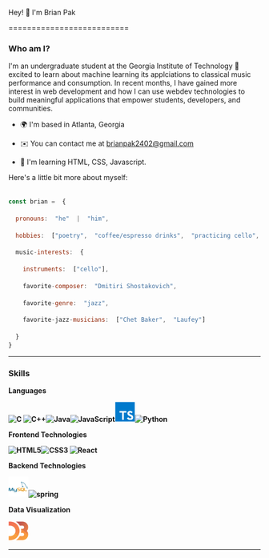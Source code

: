 
  
  
  

Hey! 👋 I'm Brian Pak

==========================

### Who am I?

I'm an undergraduate student at the Georgia Institute of Technology 🐝 excited to learn about machine learning its applciations to classical music performance and consumption. In recent months, I have gained more interest in web development and how I can use webdev technologies to build meaningful applications that empower students, developers, and communities.

* 🌍 I'm based in Atlanta, Georgia

* ✉️ You can contact me at [brianpak2402@gmail.com](mailto:brianpak2402@gmail.com)

* 🧠 I'm learning HTML, CSS, Javascript.

  

Here's a little bit more about myself:

```javascript

const brian =  {

  pronouns:  "he"  |  "him",

  hobbies:  ["poetry",  "coffee/espresso drinks",  "practicing cello",  "cooking"],

  music-interests:  {

    instruments:  ["cello"],

    favorite-composer:  "Dmitiri Shostakovich",

    favorite-genre:  "jazz",

    favorite-jazz-musicians:  ["Chet Baker",  "Laufey"]

  }
}

```

  

---

  

### Skills

<b>Languages<b>
<p  align="left">
<img  src="https://raw.githubusercontent.com/danielcranney/readme-generator/main/public/icons/skills/c-colored.svg"  width="36"  height="36"  alt="C"  /></a>  <img  src="https://raw.githubusercontent.com/danielcranney/readme-generator/main/public/icons/skills/cplusplus-colored.svg"  width="36"  height="36"  alt="C++"  /><img  src="https://raw.githubusercontent.com/danielcranney/readme-generator/main/public/icons/skills/java-colored.svg"  width="36"  height="36"  alt="Java"  /><img  src="https://raw.githubusercontent.com/danielcranney/readme-generator/main/public/icons/skills/javascript-colored.svg"  width="36"  height="36"  alt="JavaScript"  /><img  src="https://raw.githubusercontent.com/devicons/devicon/master/icons/typescript/typescript-original.svg"  alt="typescript"  width="40"  height="40"/><img  src="https://raw.githubusercontent.com/danielcranney/readme-generator/main/public/icons/skills/python-colored.svg"  width="36"  height="36"  alt="Python"  />

  

<b>Frontend Technologies<b>
<p  align="left">
<img  src="https://raw.githubusercontent.com/danielcranney/readme-generator/main/public/icons/skills/html5-colored.svg"  width="36"  height="36"  alt="HTML5"  /><img  src="https://raw.githubusercontent.com/danielcranney/readme-generator/main/public/icons/skills/css3-colored.svg"  width="36"  height="36"  alt="CSS3"  />  <img  src="https://raw.githubusercontent.com/danielcranney/readme-generator/main/public/icons/skills/react-colored.svg"  width="36"  height="36"  alt="React"  />

  

<b>Backend Technologies<b>
<p  align="left">
<img  src="https://raw.githubusercontent.com/devicons/devicon/master/icons/mysql/mysql-original-wordmark.svg"  alt="mysql"  width="40"  height="40"/><img  src="https://www.vectorlogo.zone/logos/springio/springio-icon.svg"  alt="spring"  width="40"  height="40"/>

<b>Data Visualization<b>

<img  src="https://raw.githubusercontent.com/devicons/devicon/master/icons/d3js/d3js-original.svg"  alt="d3js"  width="40"  height="40"/>

---
